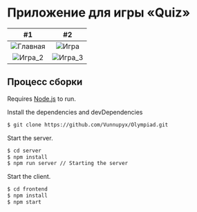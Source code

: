 # Приложение для игры «Quiz»
#1             |  #2
:-------------------------:|:-------------------------:
![Главная](https://user-images.githubusercontent.com/53125611/163397589-0ba98baf-4612-47e8-a1bf-c584673d8507.JPG) | ![Игра](https://user-images.githubusercontent.com/53125611/163397808-16ed8c0e-0d9b-4166-92f4-30ca02d2e7c4.JPG)
![Игра_2](https://user-images.githubusercontent.com/53125611/163397939-0879f807-1002-4b57-beef-128fe908a4bb.JPG) | ![Игра_3](https://user-images.githubusercontent.com/53125611/163399513-b10432ee-c920-49ab-b2b2-f0de6862f692.JPG)
## Процесс сборки
Requires [Node.js](https://nodejs.org/) to run.

Install the dependencies and devDependencies

```sh
$ git clone https://github.com/Vunnupyx/Olympiad.git
```

Start the server.

```sh
$ cd server
$ npm install
$ npm run server // Starting the server
```

Start the client.

```sh
$ cd frontend
$ npm install
$ npm start
```
